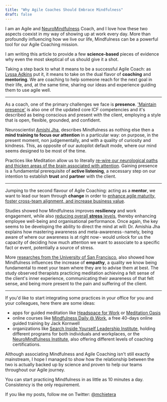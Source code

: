 ```yaml
---
title: "Why Agile Coaches Should Embrace Mindfulness"
draft: false
---
```


I am an Agile and [NeuroMindfulness](https://neuromindfulnessinstitute.com/) Coach, and I love how these two aspects coexist in my way of showing up at work every day. More than profoundly influencing how we live our life, Mindfulness can be a powerful tool for our Agile Coaching mission. 

I am writing this article to provide a few **science-based** pieces of evidence why even the most skeptical of us should give it a shot.

Taking a step back to what it means to be a successful Agile Coach: as [Lyssa Adkins](https://lyssaadkins.com/blog-1/2009/07/28/what-is-agile-coaching/) put it, it means to take on the dual flavor of **coaching** and **mentoring**. We are coaching to help someone reach for the next goal in their life, and, at the same time, sharing our ideas and experience guiding them to use agile well.

---

As a coach, one of the primary challenges we face is **presence**. ['Maintain presence'](https://www.youtube.com/watch?v=j4Jke814PLU) is also one of the updated core ICF competencies and it's described as being conscious and present with the client, employing a style that is open, flexible, grounded, and confident. 

Neuroscientist [Amishi Jha](https://www.youtube.com/watch?v=HKdHB_0K3LQ), describes Mindfulness as nothing else then a **mind training to focus our attention** in a particular way: on purpose, in the present moment, non judgementally, and with a quality of curiosity and kindness. This, as opposite of our autopilot default mode, where our mind seems designed to be most of the time. 

Practices like Meditation allow us to literally [re-wire our neurological paths and thicken areas of the brain associated with attention](https://www.ncbi.nlm.nih.gov/pmc/articles/PMC6312586/). Gaining presence is a fundamental prerequisite of **active listening**, a necessary step on our intention to establish **trust** and **partner** with the client.

---

Jumping to the second flavour of Agile Coaching: acting as a **mentor**, we want to lead our team through **change** in order to [enhance agile maturity, foster cross-team alignment, and increase business value](https://www.agilealliance.org/resources/experience-reports/the-changing-role-of-the-agile-coach/). 

Studies showed how Mindfulness improves **resiliency** and work engagement, while also [reducing overall **stress** levels](https://www.youtube.com/watch?v=HKdHB_0K3LQ), thereby enhancing employee well-being and organisational performance. Once again, the key seems to be developing the ability to direct the mind at will: Dr. Amishia Jha explains how mastering awareness and meta-awareness - namely, being aware of where our awareness is at right now - would unlock for us the capacity of deciding how much attention we want to associate to a specific fact or event, potentially a source of stress. 

More [researches from the University of San Francisco](https://www.proquest.com/openview/0b5d92d38a6c5d970b087af25e24c2bb/1?pq-origsite=gscholar&cbl=18750&diss=y), also showed how Mindfulness influences the increase of **empathy**, a quality we know being fundamental to meet your team where they are to advise them at best. The study observed therapists practicing meditation achieving a felt sense of the client's inner experience, communicating their awareness of that felt sense, and being more present to the pain and suffering of the client.

---

If you'd like to start integrating some practices in your office for you and your colleagues, here there are some ideas:
* apps for guided meditation like [Headspace for Work](https://www.headspace.com/work) or [Meditation Oasis](https://www.meditationoasis.com/podcast) 
* online courses like [Mindfulness Daily @ Work](https://jackkornfield.com/event/mindfulness-daily-work-ongoing-register-time/#), a free 40-days online guided training by Jack Kornwell
* organizations like [Search Inside Yourself Leadership Institute](https://siyli.org/programs/bring-siy-to-your-organization/), holding different programs for both individuals and workplaces, or the [NeuroMindfulness Institute](https://neuromindfulnessinstitute.com/coaching-certification/), also offering different levels of coaching certifications.

Although associating Mindfulness and Agile Coaching isn't still exactly mainstream, I hope I managed to show how the relationship between the two is actually backed up by science and proven to help our teams throughout our Agile journey.

You can start practicing Mindfulness in as little as 10 minutes a day. \
Consistency is the only requirement.

If you like my posts, follow me on Twitter: [@mchietera](https://twitter.com/mchietera)